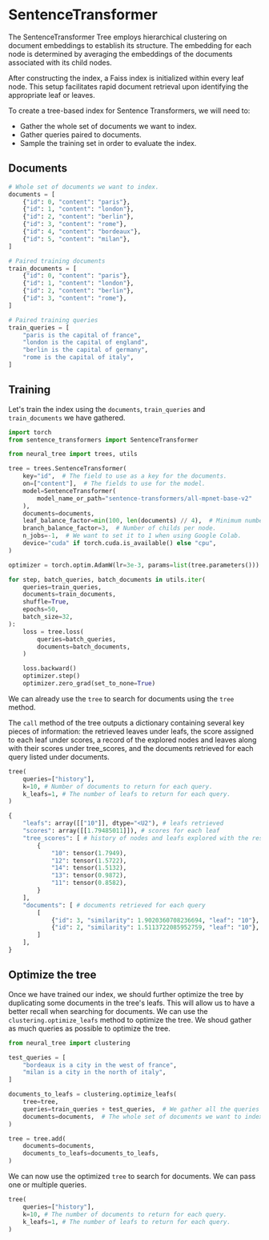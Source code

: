 # SentenceTransformer

The SentenceTransformer Tree employs hierarchical clustering on document embeddings to establish its structure. The embedding for each node is determined by averaging the embeddings of the documents associated with its child nodes.

After constructing the index, a Faiss index is initialized within every leaf node. This setup facilitates rapid document retrieval upon identifying the appropriate leaf or leaves.

To create a tree-based index for Sentence Transformers, we will need to:
 
- Gather the whole set of documents we want to index.
- Gather queries paired to documents.
- Sample the training set in order to evaluate the index.

## Documents

```python
# Whole set of documents we want to index.
documents = [
    {"id": 0, "content": "paris"},
    {"id": 1, "content": "london"},
    {"id": 2, "content": "berlin"},
    {"id": 3, "content": "rome"},
    {"id": 4, "content": "bordeaux"},
    {"id": 5, "content": "milan"},    
]

# Paired training documents
train_documents = [
    {"id": 0, "content": "paris"},
    {"id": 1, "content": "london"},
    {"id": 2, "content": "berlin"},
    {"id": 3, "content": "rome"},
]

# Paired training queries
train_queries = [
    "paris is the capital of france",
    "london is the capital of england",
    "berlin is the capital of germany",
    "rome is the capital of italy",
]
```

## Training

Let's train the index using the `documents`, `train_queries` and `train_documents` we have gathered.

```python
import torch
from sentence_transformers import SentenceTransformer

from neural_tree import trees, utils

tree = trees.SentenceTransformer(
    key="id",  # The field to use as a key for the documents.
    on=["content"],  # The fields to use for the model.
    model=SentenceTransformer(
        model_name_or_path="sentence-transformers/all-mpnet-base-v2"
    ),
    documents=documents,
    leaf_balance_factor=min(100, len(documents) // 4),  # Minimum number of documents per leaf. 
    branch_balance_factor=3,  # Number of childs per node.
    n_jobs=-1,  # We want to set it to 1 when using Google Colab.
    device="cuda" if torch.cuda.is_available() else "cpu",
)

optimizer = torch.optim.AdamW(lr=3e-3, params=list(tree.parameters()))

for step, batch_queries, batch_documents in utils.iter(
    queries=train_queries,
    documents=train_documents,
    shuffle=True,
    epochs=50,
    batch_size=32,
):
    loss = tree.loss(
        queries=batch_queries,
        documents=batch_documents,
    )

    loss.backward()
    optimizer.step()
    optimizer.zero_grad(set_to_none=True)
```

We can already use the `tree` to search for documents using the `tree` method.

The `call` method of the tree outputs a dictionary containing several key pieces of information: the retrieved leaves under leafs, the score assigned to each leaf under scores, a record of the explored nodes and leaves along with their scores under tree_scores, and the documents retrieved for each query listed under documents.

```python
tree(
    queries=["history"],
    k=10, # Number of documents to return for each query. 
    k_leafs=1, # The number of leafs to return for each query.
)
```

```python
{
    "leafs": array([["10"]], dtype="<U2"), # leafs retrieved
    "scores": array([[1.79485011]]), # scores for each leaf
    "tree_scores": [ # history of nodes and leafs explored with the respective scores
        {
            "10": tensor(1.7949),
            "12": tensor(1.5722),
            "14": tensor(1.5132),
            "13": tensor(0.9872),
            "11": tensor(0.8582),
        }
    ],
    "documents": [ # documents retrieved for each query
        [
            {"id": 3, "similarity": 1.9020360708236694, "leaf": "10"},
            {"id": 2, "similarity": 1.5113722085952759, "leaf": "10"},
        ]
    ],
}
```

## Optimize the tree

Once we have trained our index, we should further optimize the tree by duplicating some documents in the tree's leafs. This will allow us to have a better recall when searching for documents. We can use the `clustering.optimize_leafs` method to optimize the tree. We shoud gather as much queries as possible to optimize the tree.

```python
from neural_tree import clustering

test_queries = [
    "bordeaux is a city in the west of france",
    "milan is a city in the north of italy",
]

documents_to_leafs = clustering.optimize_leafs(
    tree=tree,
    queries=train_queries + test_queries,  # We gather all the queries we have.
    documents=documents,  # The whole set of documents we want to index.
)

tree = tree.add(
    documents=documents,
    documents_to_leafs=documents_to_leafs,
)
```

We can now use the optimized `tree` to search for documents. We can pass one or multiple queries.

```python
tree(
    queries=["history"],
    k=10, # The number of documents to return for each query. 
    k_leafs=1, # The number of leafs to return for each query.
)
```

